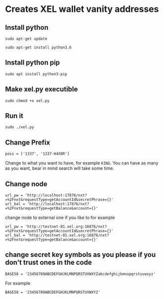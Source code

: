# Creates XEL wallet vanity addresses


## Install python 
```
sudo apt-get update
```
```
sudo apt-get install python3.6
```
## Install python pip 


```
sudo apt install python3-pip
```
## Make xel.py executible 


```
sudo chmod +x xel.py
```


## Run it 


```
sudo ./xel.py
```


## Change Prefix 


```
poss = ['1337', '1337-H4X0R']
```
Change to what you want to have, for example `KING`. You can have as many as you want, bear in mind search will take some time. 


## Change node 
```
url_pw = 'http://localhost:17876/nxt?=%2Fnxt&requestType=getAccountId&secretPhrase={}'
url_bal = 'http://localhost:17876/nxt?=%2Fnxt&requestType=getBalance&account={}'
```
change node to external one if you like to for example 


```
url_pw = 'http://testnet-01.xel.org:16876/nxt?=%2Fnxt&requestType=getAccountId&secretPhrase={}'
url_bal = 'http://testnet-01.xel.org:16876/nxt?=%2Fnxt&requestType=getBalance&account={}'
```
## change secret key symbols as you please if you don't trust ones in the code 


```
BASE58 = '23456789ABCDEFGHJKLMNPQRSTUVWXYZabcdefghijkmnopqrstuvwxyz'
```
For example


```
BASE58 = '23456789ABCDEFGHJKLMNPQRSTUVWXYZ'
```


